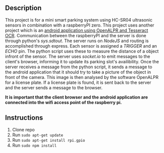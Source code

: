## Description
This project is for a mini smart parking system using HC-SR04 ultrasonic sensors in combination with a raspberryPI zero. This project uses another project which is an [android application using OpenALPR and Tesseract OCR](https://github.com/gabrieldimi/OpenAlprDroidApp). Communication between the raspberryPI and the server is done through python's *sys.sdtout*. The server runs on *NodeJS* and routing is accomplished through express. Each sensor is assigned a *TRIGGER* and an *ECHO* pin. The python script uses these to measure the distance of a object infront of the sensor. 
The server uses *socket.io* to emit messages to the client's browser, informing it to update its parking slot's availibility. Once the server receives a message from the python script, it sends a message to the android application that it should try to take a picture of the object in front of the camera. This image is then analysed by the software OpenALPR for a license plate. If a license plate is found, it is sent back to the server and the server sends a message to the browser.

**It is important that the client browser and the android application are connected into the wifi access point of the raspberry pi.**

## Instructions
1. Clone repo
2. Run `sudo apt-get update`
3. Run `sudo apt-get install rpi.gpio`
3. Run `sudo npm install`




